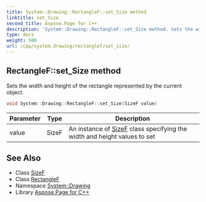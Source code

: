 ```yaml
---
title: System::Drawing::RectangleF::set_Size method
linktitle: set_Size
second_title: Aspose.Page for C++
description: 'System::Drawing::RectangleF::set_Size method. Sets the width and height of the rectangle represented by the current object in C++.'
type: docs
weight: 500
url: /cpp/system.drawing/rectanglef/set_size/
---
```

## RectangleF::set_Size method


Sets the width and height of the rectangle represented by the current object.

```cpp
void System::Drawing::RectangleF::set_Size(SizeF value)
```


| Parameter | Type | Description |
| --- | --- | --- |
| value | SizeF | An instance of [SizeF](../../sizef/) class specifying the width and height values to set |

## See Also

* Class [SizeF](../../sizef/)
* Class [RectangleF](../)
* Namespace [System::Drawing](../../)
* Library [Aspose.Page for C++](../../../)
